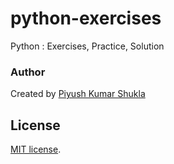# python-exercises
Python : Exercises, Practice, Solution


### Author
Created by [Piyush Kumar Shukla](https://in.linkedin.com/in/piyushshuklait)

## License

[MIT license](http://opensource.org/licenses/MIT).
